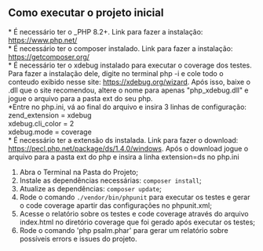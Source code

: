 ## Como executar o projeto inicial
\* É necessário ter o _PHP 8.2+. Link para fazer a instalação: https://www.php.net/ <br>
\* É necessário ter o composer instalado. Link para fazer a instalação: https://getcomposer.org/ <br>
\* É necessário ter o xdebug instalado para executar o coverage dos testes. Para fazer a instalação dele, digite no terminal php -i e cole todo o conteudo exibido nesse site: https://xdebug.org/wizard. Após isso, baixe o .dll que o site recomendou, altere o nome para apenas "php_xdebug.dll" e jogue o arquivo para a pasta ext do seu php. <br>
\*Entre no php.ini, vá ao final do arquivo e insira 3 linhas de configuração: zend_extension = xdebug <br>
xdebug.cli_color = 2 <br>
xdebug.mode = coverage <br>
\* É necessário ter a extensão ds instalada. Link para fazer o download: https://pecl.php.net/package/ds/1.4.0/windows. Após o download jogue o arquivo para a pasta ext do php e insira a linha extension=ds no php.ini

1. Abra o Terminal na Pasta do Projeto;
2. Instale as dependências necessárias: `composer install`;
3. Atualize as dependências: `composer update`;
4. Rode o comando `./vendor/bin/phpunit` para executar os testes e gerar o code coverage apartir das configurações no phpunit.xml;
5. Acesse o relatório sobre os testes e code coverage através do arquivo index.html no diretório coverage que foi gerado após executar os testes;
6. Rode o comando 'php psalm.phar' para gerar um relatório sobre possíveis errors e issues do projeto.

